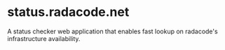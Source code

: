 # status.radacode.net

A status checker web application that enables fast lookup on radacode's infrastructure availability. 